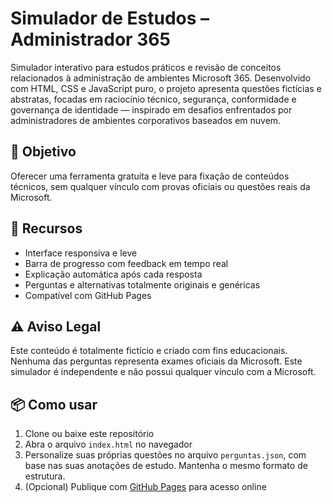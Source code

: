 # Simulador de Estudos – Administrador 365

Simulador interativo para estudos práticos e revisão de conceitos relacionados à administração de ambientes Microsoft 365. Desenvolvido com HTML, CSS e JavaScript puro, o projeto apresenta questões fictícias e abstratas, focadas em raciocínio técnico, segurança, conformidade e governança de identidade — inspirado em desafios enfrentados por administradores de ambientes corporativos baseados em nuvem.

## 🎯 Objetivo

Oferecer uma ferramenta gratuita e leve para fixação de conteúdos técnicos, sem qualquer vínculo com provas oficiais ou questões reais da Microsoft.

## 🚀 Recursos

- Interface responsiva e leve  
- Barra de progresso com feedback em tempo real  
- Explicação automática após cada resposta  
- Perguntas e alternativas totalmente originais e genéricas  
- Compatível com GitHub Pages  

## ⚠️ Aviso Legal

Este conteúdo é totalmente fictício e criado com fins educacionais. Nenhuma das perguntas representa exames oficiais da Microsoft. Este simulador é independente e não possui qualquer vínculo com a Microsoft.

## 📦 Como usar

1. Clone ou baixe este repositório  
2. Abra o arquivo `index.html` no navegador  
3. Personalize suas próprias questões no arquivo `perguntas.json`, com base nas suas anotações de estudo. Mantenha o mesmo formato de estrutura.  
4. (Opcional) Publique com [GitHub Pages](https://pages.github.com/) para acesso online  
